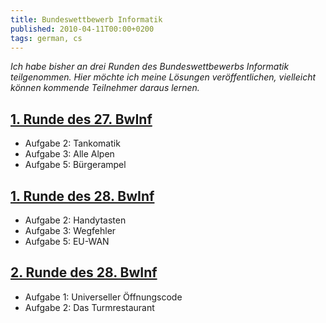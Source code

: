 ```yaml
---
title: Bundeswettbewerb Informatik
published: 2010-04-11T00:00+0200
tags: german, cs
---
```


*Ich habe bisher an drei Runden des Bundeswettbewerbs Informatik teilgenommen. Hier möchte ich meine Lösungen veröffentlichen, vielleicht können kommende Teilnehmer daraus lernen.*

## [1. Runde des 27. BwInf](bwinf27-1.pdf)

- Aufgabe 2: Tankomatik
- Aufgabe 3: Alle Alpen
- Aufgabe 5: Bürgerampel

## [1. Runde des 28. BwInf](bwinf28-1.pdf)

- Aufgabe 2: Handytasten
- Aufgabe 3: Wegfehler
- Aufgabe 5: EU-WAN

## [2. Runde des 28. BwInf](bwinf28-2.pdf)

- Aufgabe 1: Universeller Öffnungscode
- Aufgabe 2: Das Turmrestaurant
